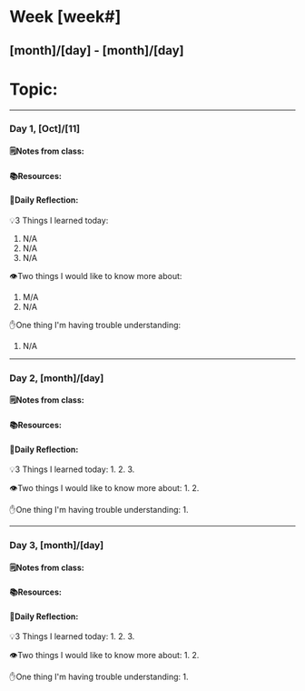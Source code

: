 # Week [week#]
## [month]/[day] - [month]/[day]

# Topic:

___

### Day 1, [Oct]/[11]

#### 🗒️Notes from class:

#### 📚Resources:


#### 💭Daily Reflection:

💡3 Things I learned today:
1. N/A
2. N/A
3. N/A

👁️Two things I would like to know more about:
1. M/A
2. N/A

✋One thing I'm having trouble understanding:
1. N/A


___

### Day 2, [month]/[day] 

#### 🗒️Notes from class:

#### 📚Resources:


#### 💭Daily Reflection:

💡3 Things I learned today:
1. 
2. 
3. 

👁️Two things I would like to know more about:
1. 
2. 

✋One thing I'm having trouble understanding:
1. 

___

### Day 3, [month]/[day]
#### 🗒️Notes from class:

#### 📚Resources:


#### 💭Daily Reflection:

💡3 Things I learned today:
1. 
2. 
3. 

👁️Two things I would like to know more about:
1. 
2. 

✋One thing I'm having trouble understanding:
1. 
 

